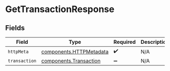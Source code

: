# GetTransactionResponse


## Fields

| Field                                                              | Type                                                               | Required                                                           | Description                                                        |
| ------------------------------------------------------------------ | ------------------------------------------------------------------ | ------------------------------------------------------------------ | ------------------------------------------------------------------ |
| `httpMeta`                                                         | [components.HTTPMetadata](../../models/components/httpmetadata.md) | :heavy_check_mark:                                                 | N/A                                                                |
| `transaction`                                                      | [components.Transaction](../../models/components/transaction.md)   | :heavy_minus_sign:                                                 | N/A                                                                |